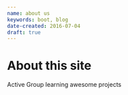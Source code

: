 ```yaml
---
name: about us
keywords: boot, blog
date-created: 2016-07-04
draft: true
---
```


# About this site

Active Group learning awesome projects
